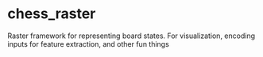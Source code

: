 # chess_raster
Raster framework for representing board states. For visualization, encoding inputs for feature extraction, and other fun things
